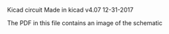 Kicad circuit
Made in kicad v4.07
12-31-2017

The PDF in this file contains an image of the schematic
